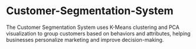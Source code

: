 # Customer-Segmentation-System
The Customer Segmentation System uses K-Means clustering and PCA visualization to group customers based on behaviors and attributes, helping businesses personalize marketing and improve decision-making.
